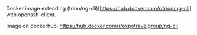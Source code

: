 Docker image extending (trion/ng-cli)[https://hub.docker.com/r/trion/ng-cli] with openssh-client.

Image on dockerhub: https://hub.docker.com/r/expotravelgroup/ng-cli
